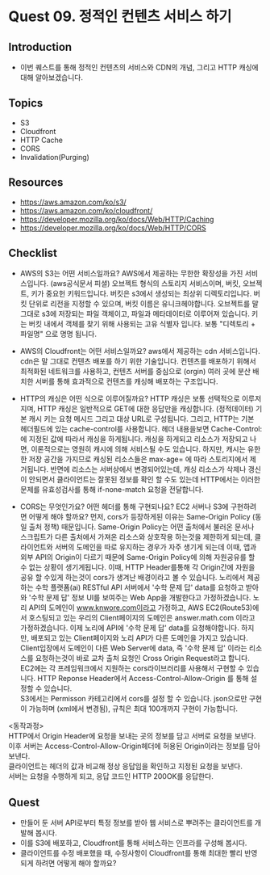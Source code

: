# Quest 09. 정적인 컨텐츠 서비스 하기

## Introduction
* 이번 퀘스트를 통해 정적인 컨텐츠의 서비스와 CDN의 개념, 그리고 HTTP 캐싱에 대해 알아보겠습니다.

## Topics
* S3
* Cloudfront
* HTTP Cache
* CORS
* Invalidation(Purging)

## Resources
* https://aws.amazon.com/ko/s3/
* https://aws.amazon.com/ko/cloudfront/
* https://developer.mozilla.org/ko/docs/Web/HTTP/Caching
* https://developer.mozilla.org/ko/docs/Web/HTTP/CORS


## Checklist
* AWS의 S3는 어떤 서비스일까요?
AWS에서 제공하는 무한한 확장성을 가진 서비스입니다. (aws공식문서 피셜) 오브젝트 형식의 스토리지 서비스이며, 버킷, 오브젝트, 키가 중요헌 키워드입니다.
버킷은 s3에서 생성되는 최상위 디렉토리입니다. 버킷 단위로 리전을 지정할 수 있으며, 버킷 이름은 유니크헤야합니다. 오브젝트를 말그대로 s3에 저장되는 파일 객체이고, 파일과 메타데이터로 이루어져 있습니다. 
키는 버킷 내에서 객체를 찾기 위해 사용되는 고유 식별자 입니다. 보통 "디렉토리 + 파일명" 으로 명명 됩니다.  

* AWS의 Cloudfront는 어떤 서비스일까요?
aws에서 제공하는 cdn 서비스입니다. cdn은 말 그대로 컨텐츠 배포를 하기 위한 기술입니다. 컨텐츠를 배포하기 위해서 최적화된 네트워크를 사용하고, 컨텐츠 서버를 중심으로 (orgin) 여러 곳에 분산 배치한 서버를 통해 효과적으로 컨텐츠를 캐싱해 배포하는 구조입니다.  

* HTTP의 캐싱은 어떤 식으로 이루어질까요?
HTTP 캐싱은 보통 선택적으로 이루저 지며, HTTP 캐싱은 일반적으로 GET에 대한 응답만을 캐싱합니다. (정적데이터) 기본 캐시 키는 요청 메시드 그리고 대상 URL로 구성됩니다. 그리고, HTTP는 기본 헤더필드에 있는 
cache-control를 사용합니다. 헤더 내용을보면 Cache-Control: 에 지정된 값에 따라서 캐싱을 하게됩니다. 캐싱을 하게되고 리소스가 저장되고 나면, 이론적으로는 영원히 캐시에 의해 서비스될 수도 있습니다. 하지만, 캐시는 유한한 저장 공간을 가지므로 캐싱된 리소스들은 max-age= 에 따라 스토리지에서 제거됩니다. 반면에 리소스는 서버상에서 변경되어있는데, 캐싱 리소스가 삭제나 갱신이 안되면서 클라이언트는 잘못된 정보를 확인 할 수도 있는데 HTTP에서는 이러한 문제를 유효성검사를 통해 if-none-match 요청을 전달합니다. 

* CORS는 무엇인가요? 어떤 헤더를 통해 구현되나요? EC2 서버나 S3에 구현하려면 어떻게 해야 할까요?
먼저, cors가 등장하게된 이유는 Same-Origin Policy (동일 출처 정책) 때문입니다. Same-Origin Policy는 어떤 출처에서 불러온 문서나 스크립트가 다른 출처에서 가져온 리소스와 상호작용 하는것을 제한하게 되는데, 클라이언트와 서버의 도메인을 따로 유지하는 경우가 자주 생기게 되는데 이때, 앱과 외부 API의 Origin이 다르기 때문에 Same-Origin Policy에 의해 자원공유를 할 수 없는 상황이 생기게됩니다. 이때, HTTP Header를통해 각 Origin간에 자원을 공유 할 수있게 하는것이 cors가 생겨난 배경이라고 볼 수 있습니다. 
노리에서 제공하는 수학 플랫폼(ai) RESTful API 서버에서 '수학 문제 답' data를 요청하고 받아와 '수학 문제 답' 정보 UI를 보여주는 Web App을 개발한다고 가정하겠습니다.
노리 API의 도메인이 www.knwore.com이라고 가정하고, AWS EC2(Route53)에서 호스팅되고 있는 우리의 Client페이지의 도메인은 answer.math.com 이라고 가정하겠습니다. 이제 노리에 API에 '수학 문제 답' data를 요청해야합니다. 하지만, 배포되고 있는 Client페이지와 노리 API가 다른 도메인을 가지고 있습니다. Client입장에서 도메인이 다른 Web Server에 data, 즉 '수학 문제 답' 이라는 리소스를 요청하는것이 바로 교차 출처 요청인 Cross Origin Request라고 합니다.  
EC2에는 각 프레임워크에서 지원하는 cors라이브러리를 사용해서 구현할 수 있습니다. HTTP Reponse Header에서 Access-Control-Allow-Origin 를 통해 설정할 수 있습니다.  
S3에서는 Permisson 카테고리에서 cors를 설정 할 수 있습니다. json으로만 구현이 가능하며 (xml에서 변경됨), 규칙은 최대 100개까지 구현이 가능합니다.  
  
<동작과정>  
HTTP에서 Origin Header에 요청을 보내는 곳의 정보를 담고 서버로 요청을 보낸다.  
이후 서버는 Access-Control-Allow-Origin헤더에 허용된 Origin이라는 정보를 담아 보낸다.  
클라이언트는 헤더의 값과 비교해 정상 응답임을 확인하고 지정된 요청을 보낸다.  
서버는 요청을 수행하게 되고, 응답 코드인 HTTP 200OK를 응답한다.

## Quest
* 만들어 둔 서버 API로부터 특정 정보를 받아 웹 서비스로 뿌려주는 클라이언트를 개발해 봅시다.
* 이를 S3에 배포하고, Cloudfront를 통해 서비스하는 인프라를 구성해 봅시다.
* 클라이언트를 수정 배포했을 때, 수정사항이 Cloudfront를 통해 최대한 빨리 반영되게 하려면 어떻게 해야 할까요?
